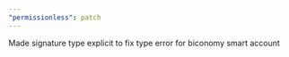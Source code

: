```yaml
---
"permissionless": patch
---
```


Made signature type explicit to fix type error for biconomy smart account
